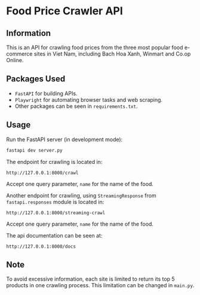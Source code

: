 # Food Price Crawler API
## Information
This is an API for crawling food prices from the three most popular food e-commerce sites in Viet Nam, including Bach Hoa Xanh, Winmart and Co.op Online.
## Packages Used
* `FastAPI` for building APIs.
* `Playwright` for automating browser tasks and web scraping.
* Other packages can be seen in `requirements.txt`.
## Usage
Run the FastAPI server (in development mode):
```python
fastapi dev server.py
``` 
The endpoint for crawling is located in:
```url
http://127.0.0.1:8000/crawl
```
Accept one query parameter, `name` for the name of the food.

Another endpoint for crawling, using `StreamingResponse` from `fastapi.responses` module is located in:
```url
http://127.0.0.1:8000/streaming-crawl
```

Accept one query parameter, `name` for the name of the food.

The api documentation can be seen at:
```
http://127.0.0.1:8000/docs
```
## Note
To avoid excessive information, each site is limited to return its top 5 products in one crawling process. This limitation can be changed in `main.py`.
